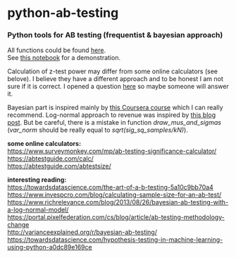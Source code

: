 # python-ab-testing
### Python tools for AB testing (frequentist &amp; bayesian approach)

All functions could be found [here](tools).<br>
See [this notebook](AB_testing_demonstration.ipynb) for a demonstration.<br>

Calculation of z-test power may differ from some online calculators (see belove). I believe they have a different approach and to be honest I am not sure if it is correct. I opened a question [here](https://math.stackexchange.com/questions/3259058/ab-testing-power-of-2-sample-z-test) so maybe someone will answer it.<br>

Bayesian part is inspired mainly by [this Coursera course](https://www.coursera.org/learn/bayesian-statistics) which I can really recommend. Log-normal approach to revenue was inspired by [this blog post](https://www.richrelevance.com/blog/2013/08/26/bayesian-ab-testing-with-a-log-normal-model/). But be careful, there is a mistake in function _draw_mus_and_sigmas_ (_var_norm_ should be really equal to _sqrt(sig_sq_samples/kN)_).



**some online calculators:**<br>
https://www.surveymonkey.com/mp/ab-testing-significance-calculator/<br>
https://abtestguide.com/calc/<br>
https://abtestguide.com/abtestsize/<br>

**interesting reading:**<br>
https://towardsdatascience.com/the-art-of-a-b-testing-5a10c9bb70a4<br>
https://www.invespcro.com/blog/calculating-sample-size-for-an-ab-test/<br>
https://www.richrelevance.com/blog/2013/08/26/bayesian-ab-testing-with-a-log-normal-model/<br>
https://portal.pixelfederation.com/cs/blog/article/ab-testing-methodology-change<br>
http://varianceexplained.org/r/bayesian-ab-testing/<br>
https://towardsdatascience.com/hypothesis-testing-in-machine-learning-using-python-a0dc89e169ce<br>